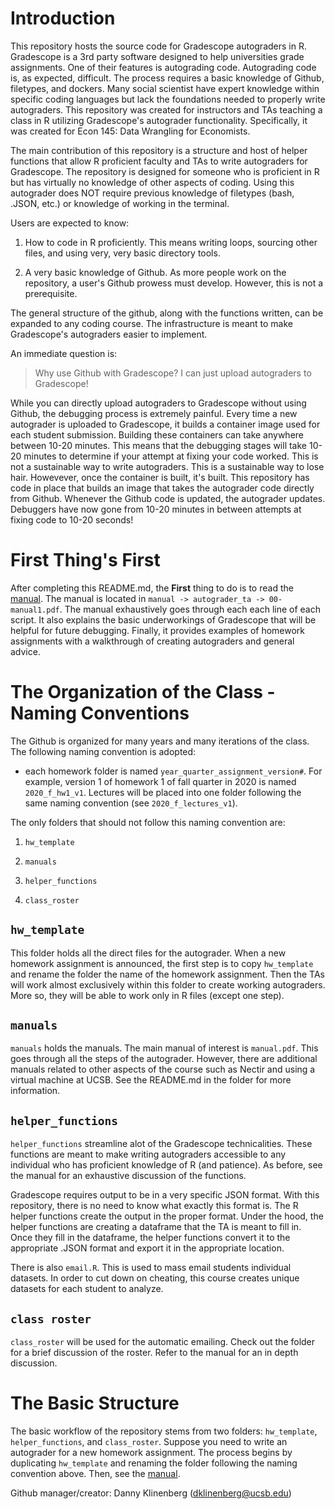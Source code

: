 # Introduction

This repository hosts the source code for Gradescope autograders in R.  Gradescope is a 3rd party software designed to help universities grade assignments. One of their features is autograding code. Autograding code is, as expected, difficult. The process requires a basic knowledge of Github, filetypes, and dockers. Many social scientist have expert knowledge within specific coding languages but lack the foundations needed to properly write autograders. This repository was created for instructors and TAs teaching a class in R utilizing Gradescope's autograder functionality. Specifically, it was created for Econ 145: Data Wrangling for Economists. 

The main contribution of this repository is a structure and host of helper functions that allow R proficient faculty and TAs to write autograders for Gradescope. The repository is designed for someone who is proficient in R but has virtually no knowledge of other aspects of coding. Using this autograder does NOT require previous knowledge of filetypes (bash, .JSON, etc.) or knowledge of working in the terminal.

Users are expected to know:

1) How to code in R proficiently. This means writing loops, sourcing other files, and using very, very basic directory tools.

2) A very basic knowledge of Github. As more people work on the repository, a user's Github prowess must develop. However, this is not a prerequisite.

The general structure of the github, along with the functions written, can be expanded to any coding course. The infrastructure is meant to make Gradescope's autograders easier to implement.

An immediate question is: 
> Why use Github with Gradescope? I can just upload autograders to Gradescope!

While you can directly upload autograders to Gradescope without using Github, the debugging process is extremely painful. Every time a new autograder is uploaded to Gradescope, it builds a container image used for each student submission. Building these containers can take anywhere between 10-20 minutes. This means that the debugging stages will take 10-20 minutes to determine if your attempt at fixing your code worked. This is not a sustainable way to write autograders. This is a sustainable way to lose hair. Howevever, once the container is built, it's built. This repository has code in place that builds an image that takes the autograder code directly from Github. Whenever the Github code is updated, the autograder updates. Debuggers have now gone from 10-20 minutes in between attempts at fixing code to 10-20 seconds!

# First Thing's First

After completing this README.md, the **First** thing to do is to read the [manual](manuals/autograder_ta/00-manual1.pdf). The manual is located in `manual -> autograder_ta -> 00-manual1.pdf`. The manual exhaustively goes through each each line of each script. It also explains the basic underworkings of Gradescope that will be helpful for future debugging. Finally, it provides examples of homework assignments with a walkthrough of creating autograders and general advice.

# The Organization of the Class - Naming Conventions

The Github is organized for many years and many iterations of the class. The following naming convention is adopted:

- each homework folder is named `year_quarter_assignment_version#`. For example, version 1 of homework 1 of fall quarter in 2020 is named `2020_f_hw1_v1`. Lectures will be placed into one folder following the same naming convention (see `2020_f_lectures_v1`).

The only folders that should not follow this naming convention are:

1) `hw_template`

2) `manuals`

3) `helper_functions`

4) `class_roster`

## `hw_template`

This folder holds all the direct files for the autograder. When a new homework assignment is announced, the first step is to copy `hw_template` and rename the folder the name of the homework assignment. Then the TAs will work almost exclusively within this folder to create working autograders. More so, they will be able to work only in R files (except one step).

## `manuals`

`manuals` holds the manuals. The main manual of interest is `manual.pdf`. This goes through all the steps of the autograder. However, there are additional manuals related to other aspects of the course such as Nectir and using a virtual machine at UCSB. See the README.md in the folder for more information.


## `helper_functions`

`helper_functions` streamline alot of the Gradescope technicalities. These functions are meant to make writing autograders accessible to any individual who has proficient knowledge of R (and patience). As before, see the manual for an exhaustive discussion of the functions.

Gradescope requires output to be in a very specific JSON format. With this repository, there is no need to know what exactly this format is. The R helper functions create the output in the proper format. Under the hood, the helper functions are creating a dataframe that the TA is meant to fill in. Once they fill in the dataframe, the helper functions convert it to the appropriate .JSON format and export it in the appropriate location.

There is also `email.R`. This is used to mass email students individual datasets. In order to cut down on cheating, this course creates unique datasets for each student to analyze. 

## `class roster`

`class_roster` will be used for the automatic emailing. Check out the folder for a brief discussion of the roster. Refer to the manual for an in depth discussion.

# The Basic Structure

The basic workflow of the repository stems from two folders: `hw_template`, `helper_functions`, and `class_roster`. Suppose you need to write an autograder for a new homework assignment. The process begins by duplicating `hw_template` and renaming the folder following the naming convention above. Then, see the [manual](manuals/autograder_ta/manual.pdf).

Github manager/creator: Danny Klinenberg (dklinenberg@ucsb.edu)
